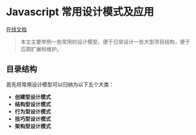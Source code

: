 # Javascript 常用设计模式及应用

[在线文档](https://yang657850144.github.io/javascript-design-patterns/#/zh/01introduction/object)

> 本文主要举例一些常用的设计模型，便于日常设计一些大型项目结构，便于后期扩展和维护。

## 目录结构

首先将常用设计模型可以归纳为以下五个大类：

- **创建型设计模式**
- **结构型设计模式**
- **行为型设计模式**
- **技巧型设计模式**
- **架构型设计模式**

